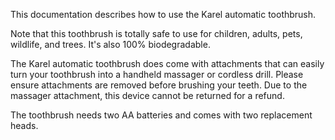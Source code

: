 This documentation describes how to use the Karel automatic toothbrush.

Note that this toothbrush is totally safe to use for children, adults, pets, wildlife, and trees. 
It's also 100% biodegradable. 

The Karel automatic toothbrush does come with attachments that 
can easily turn your toothbrush into a handheld massager or cordless drill.
Please ensure attachments are removed before brushing your teeth. 
Due to the massager attachment, this device cannot be returned for a refund.

The toothbrush needs two AA batteries and comes with two replacement heads. 
